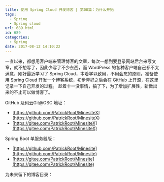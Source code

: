```yaml
---
title: 使用 Spring Cloud 开发博客 | 第00篇：为什么开始
tags:
  - Spring
  - Spring cloud
url: 689.html
id: 689
categories:
  - Spring
date: 2017-08-12 14:10:22
---
```


一直以来，都想用客户端来管理博客的文章，每次一想到要登录网站后台来写文章，就不想写了，因此少写了不少东西，而 WordPress 的各种客户端自己都不太满意，刚好最近学习了 Spring Cloud，本着学以致用，不用会忘的原则，准备使用 Spring Cloud 开发一个博客系统，初步弄好之后会在 GitHub 上开源，在这里记录一下自己开发的过程。 趁着十一没事情，搞了下，为了增加扩展性，新做出来的不止可以做博客了。 
<!-- more -->
GitHub 及码云Git@OSC 地址： 
- [https://github.com/PatrickRoot/MinesiteX](https://github.com/PatrickRoot/MinesiteX)
- [https://gitee.com/PatrickRoot/MinesiteX](https://gitee.com/PatrickRoot/MinesiteX)

Spring Boot 单服务器版：
- [https://github.com/PatrickRoot/Minesite](https://github.com/PatrickRoot/Minesite)
- [https://gitee.com/PatrickRoot/Minesite](https://gitee.com/PatrickRoot/Minesite)

为未来留下的博客目录：